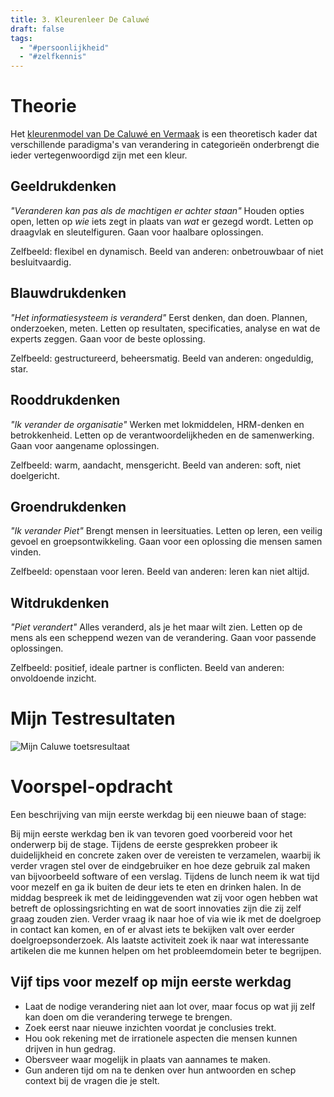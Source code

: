```yaml
---
title: 3. Kleurenleer De Caluwé
draft: false
tags:
  - "#persoonlijkheid"
  - "#zelfkennis"
---
```

# Theorie
Het [kleurenmodel van De Caluwé en Vermaak](https://managementmodellensite.nl/kleurenmodel-caluwe/) is een theoretisch kader dat verschillende paradigma's van verandering in categorieën onderbrengt die ieder vertegenwoordigd zijn met een kleur.
## Geeldrukdenken
*"Veranderen kan pas als de machtigen er achter staan"*
Houden opties open, letten op _wie_ iets zegt in plaats van _wat_ er gezegd wordt. Letten op draagvlak en sleutelfiguren. Gaan voor haalbare oplossingen.

Zelfbeeld: flexibel en dynamisch. Beeld van anderen: onbetrouwbaar of niet besluitvaardig.

## Blauwdrukdenken
*"Het informatiesysteem is veranderd"*
Eerst denken, dan doen. Plannen, onderzoeken, meten. Letten op resultaten, specificaties, analyse en wat de experts zeggen. Gaan voor de beste oplossing.

Zelfbeeld: gestructureerd, beheersmatig. Beeld van anderen: ongeduldig, star.

## Rooddrukdenken
*"Ik verander de organisatie"*
Werken met lokmiddelen, HRM-denken en betrokkenheid. Letten op de verantwoordelijkheden en de samenwerking. Gaan voor aangename oplossingen.

Zelfbeeld: warm, aandacht, mensgericht. Beeld van anderen: soft, niet doelgericht.
## Groendrukdenken
*"Ik verander Piet"*
Brengt mensen in leersituaties. Letten op leren, een veilig gevoel en groepsontwikkeling. Gaan voor een oplossing die mensen samen vinden.

Zelfbeeld: openstaan voor leren. Beeld van anderen: leren kan niet altijd.
## Witdrukdenken
*"Piet verandert"*
Alles veranderd, als je het maar wilt zien. Letten op de mens als een scheppend wezen van de verandering. Gaan voor passende oplossingen.

Zelfbeeld: positief, ideale partner is conflicten. Beeld van anderen: onvoldoende inzicht.

# Mijn Testresultaten
![Mijn Caluwe toetsresultaat](https://i.imgur.com/fPNTVdM.png)

# Voorspel-opdracht
Een beschrijving van mijn eerste werkdag bij een nieuwe baan of stage:

Bij mijn eerste werkdag ben ik van tevoren goed voorbereid voor het onderwerp bij de stage. Tijdens de eerste gesprekken probeer ik duidelijkheid en concrete zaken over de vereisten te verzamelen, waarbij ik verder vragen stel over de eindgebruiker en hoe deze gebruik zal maken van bijvoorbeeld software of een verslag. Tijdens de lunch neem ik wat tijd voor mezelf en ga ik buiten de deur iets te eten en drinken halen. In de middag bespreek ik met de leidinggevenden wat zij voor ogen hebben wat betreft de oplossingsrichting en wat de soort innovaties zijn die zij zelf graag zouden zien. Verder vraag ik naar hoe of via wie ik met de doelgroep in contact kan komen, en of er alvast iets te bekijken valt over eerder doelgroepsonderzoek. Als laatste activiteit zoek ik naar wat interessante artikelen die me kunnen helpen om het probleemdomein beter te begrijpen.

## Vijf tips voor mezelf op mijn eerste werkdag
- Laat de nodige verandering niet aan lot over, maar focus op wat jij zelf kan doen om die verandering terwege te brengen.
- Zoek eerst naar nieuwe inzichten voordat je conclusies trekt.
- Hou ook rekening met de irrationele aspecten die mensen kunnen drijven in hun gedrag. 
- Obersveer waar mogelijk in plaats van aannames te maken.
- Gun anderen tijd om na te denken over hun antwoorden en schep context bij de vragen die je stelt.

